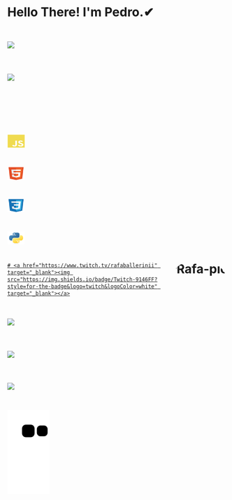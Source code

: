 # Hello There! I'm Pedro.✔
# <div align="center">
  # <a href="https://github.com/PedroCristo">
  # <img height="180em" src="https://github-readme-stats.vercel.app/api?username=PedroCristo&show_icons=true&theme=dracula&include_all_commits=true&count_private=true"/>
  # <img height="180em" src="https://github-readme-stats.vercel.app/api/top-langs/?username=PedroCristo&layout=compact&langs_count=7&theme=dracula"/>
# </div>
# <div style="display: flex"><br>
  # <img align="center" alt="Rafa-Js" height="30" width="40" src="https://raw.githubusercontent.com/devicons/devicon/master/icons/javascript/javascript-plain.svg">
  # <img align="center" alt="Rafa-HTML" height="30" width="40" src="https://raw.githubusercontent.com/devicons/devicon/master/icons/html5/html5-original.svg">
  # <img align="center" alt="Rafa-CSS" height="30" width="40" src="https://raw.githubusercontent.com/devicons/devicon/master/icons/css3/css3-original.svg">
  # <img align="center" alt="Rafa-Python" height="30" width="40" src="https://raw.githubusercontent.com/devicons/devicon/master/icons/python/python-original.svg">
  # <img align="right" alt="Rafa-pic" height="150" style="border-radius:50px;" src="https://media.discordapp.net/attachments/639956127056134178/890373478988013628/Publicacoes_Instagram_1_1.png?width=676&height=676">
# </div>
  
  #
 
# <div> 

 	# <a href="https://www.twitch.tv/rafaballerinii" target="_blank"><img src="https://img.shields.io/badge/Twitch-9146FF?style=for-the-badge&logo=twitch&logoColor=white" target="_blank"></a>
 # <a href="https://discord.gg/wagxzStdcR" target="_blank"><img src="https://img.shields.io/badge/Discord-7289DA?style=for-the-badge&logo=discord&logoColor=white" target="_blank"></a> 
  # <a href = "mailto:contatorafaballerini@gmail.com"><img src="https://img.shields.io/badge/-Gmail-%23333?style=for-the-badge&logo=gmail&logoColor=white" target="_blank"></a>
  # <a href="https://www.linkedin.com/in/rafaella-ballerini-45875016a" target="_blank"><img src="https://img.shields.io/badge/-LinkedIn-%230077B5?style=for-the-badge&logo=linkedin&logoColor=white" target="_blank"></a> 
 
  # ![Snake animation](https://github.com/rafaballerini/rafaballerini/blob/output/github-contribution-grid-snake.svg)
 
# </div>
